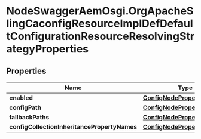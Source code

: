 # NodeSwaggerAemOsgi.OrgApacheSlingCaconfigResourceImplDefDefaultConfigurationResourceResolvingStrategyProperties

## Properties

Name | Type | Description | Notes
------------ | ------------- | ------------- | -------------
**enabled** | [**ConfigNodePropertyBoolean**](ConfigNodePropertyBoolean.md) |  | [optional] 
**configPath** | [**ConfigNodePropertyString**](ConfigNodePropertyString.md) |  | [optional] 
**fallbackPaths** | [**ConfigNodePropertyArray**](ConfigNodePropertyArray.md) |  | [optional] 
**configCollectionInheritancePropertyNames** | [**ConfigNodePropertyArray**](ConfigNodePropertyArray.md) |  | [optional] 


